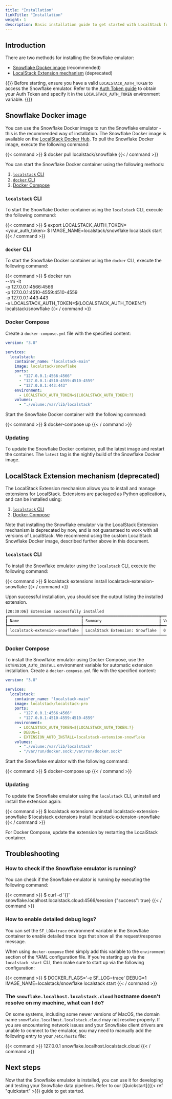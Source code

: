 ```yaml
---
title: "Installation"
linkTitle: "Installation"
weight: 1
description: Basic installation guide to get started with LocalStack for Snowflake
---
```


## Introduction

There are two methods for installing the Snowflake emulator:

- [Snowflake Docker image](https://hub.docker.com/r/localstack/snowflake) (recommended)
- [LocalStack Extension mechanism](https://docs.localstack.cloud/user-guide/extensions/) (deprecated)

{{<alert type="info">}}
Before starting, ensure you have a valid `LOCALSTACK_AUTH_TOKEN` to access the Snowflake emulator. Refer to the [Auth Token guide](https://docs.localstack.cloud/getting-started/auth-token/) to obtain your Auth Token and specify it in the `LOCALSTACK_AUTH_TOKEN` environment variable.
{{</alert>}}

## Snowflake Docker image

You can use the Snowflake Docker image to run the Snowflake emulator - this is the recommended way of installation.
The Snowflake Docker image is available on the [LocalStack Docker Hub](https://hub.docker.com/r/localstack/snowflake).
To pull the Snowflake Docker image, execute the following command:

{{< command >}}
$ docker pull localstack/snowflake
{{< / command >}}

You can start the Snowflake Docker container using the following methods:

1. [`localstack` CLI](https://docs.localstack.cloud/getting-started/installation/#localstack-cli)
2. [`docker` CLI](https://docs.docker.com/get-docker/)
2. [Docker Compose](https://docs.docker.com/compose/install/)

### `localstack` CLI

To start the Snowflake Docker container using the `localstack` CLI, execute the following command:

{{< command >}}
$ export LOCALSTACK_AUTH_TOKEN=<your_auth_token>
$ IMAGE_NAME=localstack/snowflake localstack start
{{< / command >}}

### `docker` CLI

To start the Snowflake Docker container using the `docker` CLI, execute the following command:

{{< command >}}
$ docker run \
    --rm -it \
    -p 127.0.0.1:4566:4566 \
    -p 127.0.0.1:4510-4559:4510-4559 \
    -p 127.0.0.1:443:443 \
    -e LOCALSTACK_AUTH_TOKEN=${LOCALSTACK_AUTH_TOKEN:?} \
    localstack/snowflake
{{< / command >}}

### Docker Compose

Create a `docker-compose.yml` file with the specified content:

```yaml
version: "3.8"

services:
  localstack:
    container_name: "localstack-main"
    image: localstack/snowflake
    ports:
      - "127.0.0.1:4566:4566"
      - "127.0.0.1:4510-4559:4510-4559"
      - "127.0.0.1:443:443"
    environment:
      - LOCALSTACK_AUTH_TOKEN=${LOCALSTACK_AUTH_TOKEN:?}
    volumes:
      - "./volume:/var/lib/localstack"
```

Start the Snowflake Docker container with the following command:

{{< command >}}
$ docker-compose up
{{< / command >}}

### Updating

To update the Snowflake Docker container, pull the latest image and restart the container. The `latest` tag is the nightly build of the Snowflake Docker image.

## LocalStack Extension mechanism (deprecated)

The LocalStack Extension mechanism allows you to install and manage extensions for LocalStack.
Extensions are packaged as Python applications, and can be installed using:

1. [`localstack` CLI](https://docs.localstack.cloud/getting-started/installation/#localstack-cli)
2. [Docker Compose](https://docs.docker.com/compose/install/)

Note that installing the Snowflake emulator via the LocalStack Extension mechanism is deprecated by now, and is not guaranteed to work with all versions of LocalStack.
We recommend using the custom LocalStack Snowflake Docker image, described further above in this document.

### `localstack` CLI

To install the Snowflake emulator using the `localstack` CLI, execute the following command:

{{< command >}}
$ localstack extensions install localstack-extension-snowflake
{{< / command >}}

Upon successful installation, you should see the output listing the installed extension.

```bash 
[20:30:06] Extension successfully installed                                                 extensions.py:86
┏━━━━━━━━━━━━━━━━━━━━━━━━━━━━━━━━┳━━━━━━━━━━━━━━━━━━━━━━━━━━━━━━━━━┳━━━━━━━━━┳━━━━━━━━━━━━┳━━━━━━━━━━━━━┓
┃ Name                           ┃ Summary                         ┃ Version ┃ Author     ┃ Plugin name ┃
┡━━━━━━━━━━━━━━━━━━━━━━━━━━━━━━━━╇━━━━━━━━━━━━━━━━━━━━━━━━━━━━━━━━━╇━━━━━━━━━╇━━━━━━━━━━━━╇━━━━━━━━━━━━━┩
│ localstack-extension-snowflake │ LocalStack Extension: Snowflake │ 0.1.22  │ LocalStack │ snowflake   │
└────────────────────────────────┴─────────────────────────────────┴─────────┴────────────┴─────────────┘
```

### Docker Compose

To install the Snowflake emulator using Docker Compose, use the `EXTENSION_AUTO_INSTALL` environment variable for automatic extension installation. Create a `docker-compose.yml` file with the specified content:

```yaml
version: "3.8"

services:
  localstack:
    container_name: "localstack-main"
    image: localstack/localstack-pro
    ports:
      - "127.0.0.1:4566:4566"
      - "127.0.0.1:4510-4559:4510-4559"
    environment:
      - LOCALSTACK_AUTH_TOKEN=${LOCALSTACK_AUTH_TOKEN:?}
      - DEBUG=1
      - EXTENSION_AUTO_INSTALL=localstack-extension-snowflake
    volumes:
      - "./volume:/var/lib/localstack"
      - "/var/run/docker.sock:/var/run/docker.sock"
```

Start the Snowflake emulator with the following command:

{{< command >}}
$ docker-compose up
{{< / command >}}

### Updating

To update the Snowflake emulator using the `localstack` CLI, uninstall and install the extension again:

{{< command >}}
$ localstack extensions uninstall localstack-extension-snowflake
$ localstack extensions install localstack-extension-snowflake
{{< / command >}}

For Docker Compose, update the extension by restarting the LocalStack container.

## Troubleshooting

### How to check if the Snowflake emulator is running?

You can check if the Snowflake emulator is running by executing the following command:

{{< command >}}
$ curl -d '{}' snowflake.localhost.localstack.cloud:4566/session
{"success": true}
{{< / command >}}

### How to enable detailed debug logs?

You can set the `SF_LOG=trace` environment variable in the Snowflake container to enable detailed trace logs that show all the request/response message.

When using `docker-compose` then simply add this variable to the `environment` section of the YAML configuration file.
If you're starting up via the `localstack start` CLI, then make sure to start up via the following configuration: 

{{< command >}}
$ DOCKER_FLAGS='-e SF_LOG=trace' DEBUG=1 IMAGE_NAME=localstack/snowflake localstack start
{{< / command >}}

### The `snowflake.localhost.localstack.cloud` hostname doesn't resolve on my machine, what can I do?

On some systems, including some newer versions of MacOS, the domain name `snowflake.localhost.localstack.cloud` may not resolve properly.
If you are encountering network issues and your Snowflake client drivers are unable to connect to the emulator, you may need to manually add the following entry to your `/etc/hosts` file:

{{< command >}}
127.0.0.1	snowflake.localhost.localstack.cloud
{{< / command >}}

## Next steps

Now that the Snowflake emulator is installed, you can use it for developing and testing your Snowflake data pipelines. Refer to our [Quickstart]({{< ref "quickstart" >}}) guide to get started.
